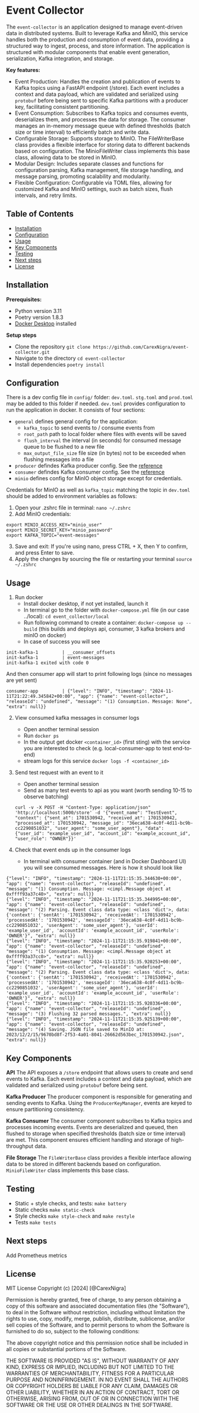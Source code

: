 # Event Collector  

The `event-collector` is an application designed to manage event-driven data in distributed systems. Built to leverage Kafka and MinIO, this service handles both the production and consumption of event data, providing a structured way to ingest, process, and store information. The application is structured with modular components that enable event generation, serialization, Kafka integration, and storage.

**Key features:** 
* Event Production: Handles the creation and publication of events to Kafka topics using a FastAPI endpoint (/store). Each event includes a context and data payload, which are validated and serialized using `protobuf` before being sent to specific Kafka partitions with a producer key, facilitating consistent partitioning.
* Event Consumption: Subscribes to Kafka topics and consumes events, deserializes them, and processes the data for storage. The consumer manages an in-memory message queue with defined thresholds (batch size or time interval) to efficiently batch and write data.
* Configurable Storage: Supports storage to MinIO. The FileWriterBase class provides a flexible interface for storing data to different backends based on configuration. The MinioFileWriter class implements this base class, allowing data to be stored in MinIO.
* Modular Design: Includes separate classes and functions for configuration parsing, Kafka management, file storage handling, and message parsing, promoting scalability and modularity.
* Flexible Configuration: Configurable via TOML files, allowing for customized Kafka and MinIO settings, such as batch sizes, flush intervals, and retry limits.


## Table of Contents
- [Installation](#installation)
- [Configuration](#configuration)
- [Usage](#usage)
- [Key Components](#key-components)
- [Testing](#testing)
- [Next steps](#next-steps)
- [License](#license)


## Installation
**Prerequisites:** 
* Python version 3.11
* Poetry version 1.8.3
* [Docker Desktop](https://docs.docker.com/desktop/) installed

**Setup steps**
* Clone the repository `git clone https://github.com/CarexNigra/event-collector.git`
* Navigate to the directory `cd event-collector`
* Install dependencies `poetry install`


## Configuration
There is a dev config file in `config/` folder: `dev.toml`. `stg.toml` and `prod.toml` may be added to this folder if needed. `dev.toml` provides configuration to run the application in docker. It consists of four sections:
* `general` defines general config for the application: 
    * `kafka_topic` to send events to / consume events from
    * `root_path` path to local folder where files with events will be saved 
    * `flush_interval` the interval (in seconds) for consumed message queue to be flushed to a new file
    * `max_output_file_size` file size (in bytes) not to be exceeded when flushing messages into a file
* `producer` defindes Kafka producer config. See the [reference](https://docs.confluent.io/platform/current/installation/configuration/producer-configs.html)
* `consumer` defindes Kafka consumer config. See the [reference](https://docs.confluent.io/platform/current/installation/configuration/consumer-configs.html)
* `minio` defines config for MinIO object storage except for credentials. 

Credentials for MinIO as well as `kafka_topic` matching the topic in `dev.toml` should be added to environment variables as follows:
1. Open your .zshrc file in terminal: `nano ~/.zshrc`
2. Add MinIO credentials:
```
export MINIO_ACCESS_KEY="minio_user"
export MINIO_SECRET_KEY="minio_password"
export KAFKA_TOPIC="event-messages"
```
3. Save and exit: If you're using nano, press CTRL + X, then Y to confirm, and press Enter to save.
4. Apply the changes by sourcing the file or restarting your terminal `source ~/.zshrc`


## Usage
1. Run docker
    * Install docker desktop, if not yet installed, launch it
    * In terminal go to the folder with `docker-compose.yml` file (in our case ../local): `cd event_collector/local`
    * Run following command to create a container: `docker-compose up --build` (this builds and deploys api, consumer, 3 kafka brokers and minIO on docker)
    * In case of success you will see
```
init-kafka-1         | __consumer_offsets
init-kafka-1         | event-messages
init-kafka-1 exited with code 0
```
And then consumer app will start to print following logs (since no messages are yet sent) 
```
consumer-app         | {"level": "INFO", "timestamp": "2024-11-11T21:22:49.345842+00:00", "app": {"name": "event-collector", "releaseId": "undefined", "message": "(1) Consumption. Message: None", "extra": null}}
```

2. View consumed kafka messages in consumer logs
    * Open another terminal session
    * Run `docker ps`
    * In the output get docker `<container_id>` (first sting) with the service you are interested to check (e.g. local-consumer-app to test end-to-end)
    * stream logs for this service `docker logs -f <container_id>`

3. Send test request with an event to it
    * Open another terminal session
    * Send as many test events to api as you want (worth sending 10-15 to observe batching)
    ```shell
    curl -v -X POST -H "Content-Type: application/json" 'http://localhost:5000/store' -d '{"event_name": "TestEvent", "context": {"sent_at": 1701530942, "received_at": 1701530942, "processed_at": 1701530942, "message_id": "36eca638-4c0f-4d11-bc9b-cc2290851032", "user_agent": "some_user_agent"}, "data": {"user_id": "example_user_id", "account_id": "example_account_id", "user_role": "OWNER"}}'
    ```

4. Check that event ends up in the consumer logs
    * In terminal with consumer container (and in Docker Dashboard UI) you will see consumed messages. Here is how it should look like
```
{"level": "INFO", "timestamp": "2024-11-11T21:15:35.344630+00:00", "app": {"name": "event-collector", "releaseId": "undefined", "message": "(1) Consumption. Message: <cimpl.Message object at 0xffff93a37c40>", "extra": null}}
{"level": "INFO", "timestamp": "2024-11-11T21:15:35.344995+00:00", "app": {"name": "event-collector", "releaseId": "undefined", "message": "(2) Parsing. Event class data type: <class 'dict'>, data: {'context': {'sentAt': '1701530942', 'receivedAt': '1701530942', 'processedAt': '1701530942', 'messageId': '36eca638-4c0f-4d11-bc9b-cc2290851032', 'userAgent': 'some_user_agent'}, 'userId': 'example_user_id', 'accountId': 'example_account_id', 'userRole': 'OWNER'}", "extra": null}}
{"level": "INFO", "timestamp": "2024-11-11T21:15:35.919841+00:00", "app": {"name": "event-collector", "releaseId": "undefined", "message": "(1) Consumption. Message: <cimpl.Message object at 0xffff93a37cc0>", "extra": null}}
{"level": "INFO", "timestamp": "2024-11-11T21:15:35.920253+00:00", "app": {"name": "event-collector", "releaseId": "undefined", "message": "(2) Parsing. Event class data type: <class 'dict'>, data: {'context': {'sentAt': '1701530942', 'receivedAt': '1701530942', 'processedAt': '1701530942', 'messageId': '36eca638-4c0f-4d11-bc9b-cc2290851032', 'userAgent': 'some_user_agent'}, 'userId': 'example_user_id', 'accountId': 'example_account_id', 'userRole': 'OWNER'}", "extra": null}}
{"level": "INFO", "timestamp": "2024-11-11T21:15:35.920336+00:00", "app": {"name": "event-collector", "releaseId": "undefined", "message": "(3) Flushing 32 parsed messages.", "extra": null}}
{"level": "INFO", "timestamp": "2024-11-11T21:15:35.925139+00:00", "app": {"name": "event-collector", "releaseId": "undefined", "message": "(4) Saving. JSON file saved to MinIO at: 2023/12/2/15/9670bd8f-2f53-4a01-8041-26662d563bec_1701530942.json", "extra": null}}
```

## Key Components
**API**
The API exposes a `/store` endpoint that allows users to create and send events to Kafka. Each event includes a context and data payload, which are validated and serialized using `protobuf` before being sent.

**Kafka Producer**
The producer component is responsible for generating and sending events to Kafka. Using the `ProducerKeyManager`, events are keyed to ensure partitioning consistency.

**Kafka Consumer** 
The consumer component subscribes to Kafka topics and processes incoming events. Events are deserialized and queued, then flushed to storage when specified thresholds (batch size or time interval) are met. This component ensures efficient handling and storage of high-throughput data.

**File Storage**
The `FileWriterBase` class provides a flexible interface allowing data to be stored in different backends based on configuration. `MinioFileWriter` class implements this base class.


## Testing
* Static + style checks, and tests: `make battery`
* Static checks `make static-check`
* Style checks `make style-check` and `make restyle`
* Tests `make tests`

## Next steps
Add Prometheus metrics

## License
MIT License
Copyright (c) [2024] [@CarexNigra]

Permission is hereby granted, free of charge, to any person obtaining a copy
of this software and associated documentation files (the "Software"), to deal
in the Software without restriction, including without limitation the rights
to use, copy, modify, merge, publish, distribute, sublicense, and/or sell
copies of the Software, and to permit persons to whom the Software is
furnished to do so, subject to the following conditions:

The above copyright notice and this permission notice shall be included in all
copies or substantial portions of the Software.

THE SOFTWARE IS PROVIDED "AS IS", WITHOUT WARRANTY OF ANY KIND, EXPRESS OR
IMPLIED, INCLUDING BUT NOT LIMITED TO THE WARRANTIES OF MERCHANTABILITY,
FITNESS FOR A PARTICULAR PURPOSE AND NONINFRINGEMENT. IN NO EVENT SHALL THE
AUTHORS OR COPYRIGHT HOLDERS BE LIABLE FOR ANY CLAIM, DAMAGES OR OTHER
LIABILITY, WHETHER IN AN ACTION OF CONTRACT, TORT OR OTHERWISE, ARISING FROM,
OUT OF OR IN CONNECTION WITH THE SOFTWARE OR THE USE OR OTHER DEALINGS IN THE
SOFTWARE.
